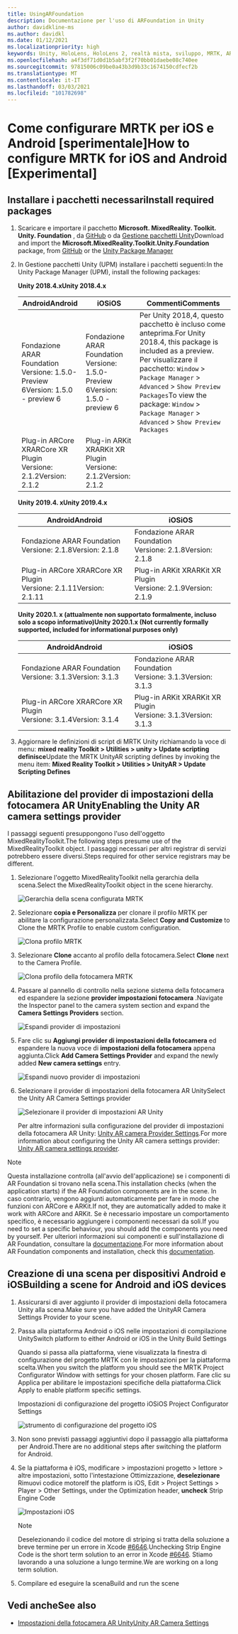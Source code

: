 ```yaml
---
title: UsingARFoundation
description: Documentazione per l'uso di ARFoundation in Unity
author: davidkline-ms
ms.author: davidkl
ms.date: 01/12/2021
ms.localizationpriority: high
keywords: Unity, HoloLens, HoloLens 2, realtà mista, sviluppo, MRTK, AR core, AR Kit
ms.openlocfilehash: a4f3df71d0d1b5abf3f2f70bb01daebe08c740ee
ms.sourcegitcommit: 97815006c09be0a43b3d9b33c1674150cdfecf2b
ms.translationtype: MT
ms.contentlocale: it-IT
ms.lasthandoff: 03/03/2021
ms.locfileid: "101782698"
---
```

# <a name="how-to-configure-mrtk-for-ios-and-android-experimental"></a><span data-ttu-id="23679-104">Come configurare MRTK per iOS e Android [sperimentale]</span><span class="sxs-lookup"><span data-stu-id="23679-104">How to configure MRTK for iOS and Android [Experimental]</span></span>

## <a name="install-required-packages"></a><span data-ttu-id="23679-105">Installare i pacchetti necessari</span><span class="sxs-lookup"><span data-stu-id="23679-105">Install required packages</span></span>

1. <span data-ttu-id="23679-106">Scaricare e importare il pacchetto **Microsoft. MixedReality. Toolkit. Unity. Foundation** , da [GitHub](https://github.com/microsoft/MixedRealityToolkit-Unity/releases/tag/v2.3.0) o da [Gestione pacchetti Unity](../../configuration/usingupm.md)</span><span class="sxs-lookup"><span data-stu-id="23679-106">Download and import the **Microsoft.MixedReality.Toolkit.Unity.Foundation** package, from [GitHub](https://github.com/microsoft/MixedRealityToolkit-Unity/releases/tag/v2.3.0) or the [Unity Package Manager](../../configuration/usingupm.md)</span></span>

1. <span data-ttu-id="23679-107">In Gestione pacchetti Unity (UPM) installare i pacchetti seguenti:</span><span class="sxs-lookup"><span data-stu-id="23679-107">In the Unity Package Manager (UPM), install the following packages:</span></span>

    <span data-ttu-id="23679-108">**Unity 2018.4.x**</span><span class="sxs-lookup"><span data-stu-id="23679-108">**Unity 2018.4.x**</span></span>

    | <span data-ttu-id="23679-109">**Android**</span><span class="sxs-lookup"><span data-stu-id="23679-109">**Android**</span></span> | <span data-ttu-id="23679-110">**iOS**</span><span class="sxs-lookup"><span data-stu-id="23679-110">**iOS**</span></span> | <span data-ttu-id="23679-111">Commenti</span><span class="sxs-lookup"><span data-stu-id="23679-111">Comments</span></span> |
    | --- | --- | --- |
    | <span data-ttu-id="23679-112">Fondazione AR</span><span class="sxs-lookup"><span data-stu-id="23679-112">AR Foundation</span></span>  <br/> <span data-ttu-id="23679-113">Versione: 1.5.0-Preview 6</span><span class="sxs-lookup"><span data-stu-id="23679-113">Version: 1.5.0 - preview 6</span></span> | <span data-ttu-id="23679-114">Fondazione AR</span><span class="sxs-lookup"><span data-stu-id="23679-114">AR Foundation</span></span>  <br/> <span data-ttu-id="23679-115">Versione: 1.5.0-Preview 6</span><span class="sxs-lookup"><span data-stu-id="23679-115">Version: 1.5.0 - preview 6</span></span> | <span data-ttu-id="23679-116">Per Unity 2018,4, questo pacchetto è incluso come anteprima.</span><span class="sxs-lookup"><span data-stu-id="23679-116">For Unity 2018.4, this package is included as a preview.</span></span> <span data-ttu-id="23679-117">Per visualizzare il pacchetto: `Window` > `Package Manager` > `Advanced` > `Show Preview Packages`</span><span class="sxs-lookup"><span data-stu-id="23679-117">To view the package: `Window` > `Package Manager` > `Advanced` > `Show Preview Packages`</span></span> |
    | <span data-ttu-id="23679-118">Plug-in ARCore XR</span><span class="sxs-lookup"><span data-stu-id="23679-118">ARCore XR Plugin</span></span> <br/> <span data-ttu-id="23679-119">Versione: 2.1.2</span><span class="sxs-lookup"><span data-stu-id="23679-119">Version: 2.1.2</span></span> | <span data-ttu-id="23679-120">Plug-in ARKit XR</span><span class="sxs-lookup"><span data-stu-id="23679-120">ARKit XR Plugin</span></span> <br/> <span data-ttu-id="23679-121">Versione: 2.1.2</span><span class="sxs-lookup"><span data-stu-id="23679-121">Version: 2.1.2</span></span> | |

    <span data-ttu-id="23679-122">**Unity 2019.4. x**</span><span class="sxs-lookup"><span data-stu-id="23679-122">**Unity 2019.4.x**</span></span>

    | <span data-ttu-id="23679-123">**Android**</span><span class="sxs-lookup"><span data-stu-id="23679-123">**Android**</span></span> | <span data-ttu-id="23679-124">**iOS**</span><span class="sxs-lookup"><span data-stu-id="23679-124">**iOS**</span></span> |
    | --- | --- |
    | <span data-ttu-id="23679-125">Fondazione AR</span><span class="sxs-lookup"><span data-stu-id="23679-125">AR Foundation</span></span>  <br/> <span data-ttu-id="23679-126">Versione: 2.1.8</span><span class="sxs-lookup"><span data-stu-id="23679-126">Version: 2.1.8</span></span> |  <span data-ttu-id="23679-127">Fondazione AR</span><span class="sxs-lookup"><span data-stu-id="23679-127">AR Foundation</span></span>  <br/> <span data-ttu-id="23679-128">Versione: 2.1.8</span><span class="sxs-lookup"><span data-stu-id="23679-128">Version: 2.1.8</span></span> |
    | <span data-ttu-id="23679-129">Plug-in ARCore XR</span><span class="sxs-lookup"><span data-stu-id="23679-129">ARCore XR Plugin</span></span> <br/> <span data-ttu-id="23679-130">Versione: 2.1.11</span><span class="sxs-lookup"><span data-stu-id="23679-130">Version: 2.1.11</span></span> | <span data-ttu-id="23679-131">Plug-in ARKit XR</span><span class="sxs-lookup"><span data-stu-id="23679-131">ARKit XR Plugin</span></span> <br/> <span data-ttu-id="23679-132">Versione: 2.1.9</span><span class="sxs-lookup"><span data-stu-id="23679-132">Version: 2.1.9</span></span> |

    <span data-ttu-id="23679-133">**Unity 2020.1. x (attualmente non supportato formalmente, incluso solo a scopo informativo)**</span><span class="sxs-lookup"><span data-stu-id="23679-133">**Unity 2020.1.x (Not currently formally supported, included for informational purposes only)**</span></span>

    | <span data-ttu-id="23679-134">**Android**</span><span class="sxs-lookup"><span data-stu-id="23679-134">**Android**</span></span> | <span data-ttu-id="23679-135">**iOS**</span><span class="sxs-lookup"><span data-stu-id="23679-135">**iOS**</span></span> |
    | --- | --- |
    | <span data-ttu-id="23679-136">Fondazione AR</span><span class="sxs-lookup"><span data-stu-id="23679-136">AR Foundation</span></span>  <br/> <span data-ttu-id="23679-137">Versione: 3.1.3</span><span class="sxs-lookup"><span data-stu-id="23679-137">Version: 3.1.3</span></span> |  <span data-ttu-id="23679-138">Fondazione AR</span><span class="sxs-lookup"><span data-stu-id="23679-138">AR Foundation</span></span>  <br/> <span data-ttu-id="23679-139">Versione: 3.1.3</span><span class="sxs-lookup"><span data-stu-id="23679-139">Version: 3.1.3</span></span> |
    | <span data-ttu-id="23679-140">Plug-in ARCore XR</span><span class="sxs-lookup"><span data-stu-id="23679-140">ARCore XR Plugin</span></span> <br/> <span data-ttu-id="23679-141">Versione: 3.1.4</span><span class="sxs-lookup"><span data-stu-id="23679-141">Version: 3.1.4</span></span> | <span data-ttu-id="23679-142">Plug-in ARKit XR</span><span class="sxs-lookup"><span data-stu-id="23679-142">ARKit XR Plugin</span></span> <br/> <span data-ttu-id="23679-143">Versione: 3.1.3</span><span class="sxs-lookup"><span data-stu-id="23679-143">Version: 3.1.3</span></span> |

1. <span data-ttu-id="23679-144">Aggiornare le definizioni di script di MRTK Unity richiamando la voce di menu: **mixed reality Toolkit > Utilities > unity > Update scripting definisce**</span><span class="sxs-lookup"><span data-stu-id="23679-144">Update the MRTK UnityAR scripting defines by invoking the menu item: **Mixed Reality Toolkit > Utilities > UnityAR > Update Scripting Defines**</span></span>

## <a name="enabling-the-unity-ar-camera-settings-provider"></a><span data-ttu-id="23679-145">Abilitazione del provider di impostazioni della fotocamera AR Unity</span><span class="sxs-lookup"><span data-stu-id="23679-145">Enabling the Unity AR camera settings provider</span></span>

<span data-ttu-id="23679-146">I passaggi seguenti presuppongono l'uso dell'oggetto MixedRealityToolkit.</span><span class="sxs-lookup"><span data-stu-id="23679-146">The following steps presume use of the MixedRealityToolkit object.</span></span> <span data-ttu-id="23679-147">I passaggi necessari per altri registrar di servizi potrebbero essere diversi.</span><span class="sxs-lookup"><span data-stu-id="23679-147">Steps required for other service registrars may be different.</span></span>

1. <span data-ttu-id="23679-148">Selezionare l'oggetto MixedRealityToolkit nella gerarchia della scena.</span><span class="sxs-lookup"><span data-stu-id="23679-148">Select the MixedRealityToolkit object in the scene hierarchy.</span></span>

    ![Gerarchia della scena configurata MRTK](../Images/MRTK_ConfiguredHierarchy.png)

1. <span data-ttu-id="23679-150">Selezionare **copia e Personalizza** per clonare il profilo MRTK per abilitare la configurazione personalizzata.</span><span class="sxs-lookup"><span data-stu-id="23679-150">Select **Copy and Customize** to Clone the MRTK Profile to enable custom configuration.</span></span>

    ![Clona profilo MRTK](../Images/CameraSystem/CloneProfileARFoundation.png)

1. <span data-ttu-id="23679-152">Selezionare **Clone** accanto al profilo della fotocamera.</span><span class="sxs-lookup"><span data-stu-id="23679-152">Select **Clone** next to the Camera Profile.</span></span>

    ![Clona profilo della fotocamera MRTK](../Images/CameraSystem/CloneCameraProfileARFoundation.png)

1. <span data-ttu-id="23679-154">Passare al pannello di controllo nella sezione sistema della fotocamera ed espandere la sezione **provider impostazioni fotocamera** .</span><span class="sxs-lookup"><span data-stu-id="23679-154">Navigate the Inspector panel to the camera system section and expand the **Camera Settings Providers** section.</span></span>

    ![Espandi provider di impostazioni](../Images/CameraSystem/ExpandProviders.png)

1. <span data-ttu-id="23679-156">Fare clic su **Aggiungi provider di impostazioni della fotocamera** ed espandere la nuova voce di **impostazioni della fotocamera** appena aggiunta.</span><span class="sxs-lookup"><span data-stu-id="23679-156">Click **Add Camera Settings Provider** and expand the newly added **New camera settings** entry.</span></span>

    ![Espandi nuovo provider di impostazioni](../Images/CameraSystem/ExpandNewProvider.png)

1. <span data-ttu-id="23679-158">Selezionare il provider di impostazioni della fotocamera AR Unity</span><span class="sxs-lookup"><span data-stu-id="23679-158">Select the Unity AR Camera Settings provider</span></span>

    ![Selezionare il provider di impostazioni AR Unity](../Images/CameraSystem/SelectUnityArSettings.png)

    <span data-ttu-id="23679-160">Per altre informazioni sulla configurazione del provider di impostazioni della fotocamera AR Unity: [Unity AR camera Provider Settings](../CameraSystem/UnityArCameraSettings.md).</span><span class="sxs-lookup"><span data-stu-id="23679-160">For more information about configuring the Unity AR camera settings provider: [Unity AR camera settings provider](../CameraSystem/UnityArCameraSettings.md).</span></span>

> [!NOTE]
> <span data-ttu-id="23679-161">Questa installazione controlla (all'avvio dell'applicazione) se i componenti di AR Foundation si trovano nella scena.</span><span class="sxs-lookup"><span data-stu-id="23679-161">This installation checks (when the application starts) if the AR Foundation components are in the scene.</span></span> <span data-ttu-id="23679-162">In caso contrario, vengono aggiunti automaticamente per fare in modo che funzioni con ARCore e ARKit.</span><span class="sxs-lookup"><span data-stu-id="23679-162">If not, they are automatically added to make it work with ARCore and ARKit.</span></span>
> <span data-ttu-id="23679-163">Se è necessario impostare un comportamento specifico, è necessario aggiungere i componenti necessari da soli.</span><span class="sxs-lookup"><span data-stu-id="23679-163">If you need to set a specific behaviour, you should add the components you need by yourself.</span></span>
> <span data-ttu-id="23679-164">Per ulteriori informazioni sui componenti e sull'installazione di AR Foundation, consultare la [documentazione](https://docs.unity3d.com/Packages/com.unity.xr.arfoundation@2.2/manual/index.html#samples).</span><span class="sxs-lookup"><span data-stu-id="23679-164">For more information about AR Foundation components and installation, check this [documentation](https://docs.unity3d.com/Packages/com.unity.xr.arfoundation@2.2/manual/index.html#samples).</span></span>

## <a name="building-a-scene-for-android-and-ios-devices"></a><span data-ttu-id="23679-165">Creazione di una scena per dispositivi Android e iOS</span><span class="sxs-lookup"><span data-stu-id="23679-165">Building a scene for Android and iOS devices</span></span>

1. <span data-ttu-id="23679-166">Assicurarsi di aver aggiunto il provider di impostazioni della fotocamera Unity alla scena.</span><span class="sxs-lookup"><span data-stu-id="23679-166">Make sure you have added the UnityAR Camera Settings Provider to your scene.</span></span>

1. <span data-ttu-id="23679-167">Passa alla piattaforma Android o iOS nelle impostazioni di compilazione Unity</span><span class="sxs-lookup"><span data-stu-id="23679-167">Switch platform to either Android or iOS in the Unity Build Settings</span></span>

    <span data-ttu-id="23679-168">Quando si passa alla piattaforma, viene visualizzata la finestra di configurazione del progetto MRTK con le impostazioni per la piattaforma scelta.</span><span class="sxs-lookup"><span data-stu-id="23679-168">When you switch the platform you should see the MRTK Project Configurator Window with settings for your chosen platform.</span></span>  <span data-ttu-id="23679-169">Fare clic su Applica per abilitare le impostazioni specifiche della piattaforma.</span><span class="sxs-lookup"><span data-stu-id="23679-169">Click Apply to enable platform specific settings.</span></span>

    <span data-ttu-id="23679-170">Impostazioni di configurazione del progetto iOS</span><span class="sxs-lookup"><span data-stu-id="23679-170">iOS Project Configurator Settings</span></span>

    ![strumento di configurazione del progetto iOS](../Images/CameraSystem/MRTKProjectConfigurator.png)

1. <span data-ttu-id="23679-172">Non sono previsti passaggi aggiuntivi dopo il passaggio alla piattaforma per Android.</span><span class="sxs-lookup"><span data-stu-id="23679-172">There are no additional steps after switching the platform for Android.</span></span>

1. <span data-ttu-id="23679-173">Se la piattaforma è iOS, modificare > impostazioni progetto > lettore > altre impostazioni, sotto l'intestazione Ottimizzazione, **deselezionare** Rimuovi codice motore</span><span class="sxs-lookup"><span data-stu-id="23679-173">If the platform is iOS, Edit > Project Settings > Player > Other Settings, under the Optimization header, **uncheck** Strip Engine Code</span></span>

    ![Impostazioni iOS](../Images/CameraSystem/UncheckStripEngineCodeiOS.png)

    > [!NOTE]
    > <span data-ttu-id="23679-175">Deselezionando il codice del motore di striping si tratta della soluzione a breve termine per un errore in Xcode [#6646](https://github.com/microsoft/MixedRealityToolkit-Unity/issues/6646).</span><span class="sxs-lookup"><span data-stu-id="23679-175">Unchecking Strip Engine Code is the short term solution to an error in Xcode [#6646](https://github.com/microsoft/MixedRealityToolkit-Unity/issues/6646).</span></span>  <span data-ttu-id="23679-176">Stiamo lavorando a una soluzione a lungo termine.</span><span class="sxs-lookup"><span data-stu-id="23679-176">We are working on a long term solution.</span></span>

1. <span data-ttu-id="23679-177">Compilare ed eseguire la scena</span><span class="sxs-lookup"><span data-stu-id="23679-177">Build and run the scene</span></span>

## <a name="see-also"></a><span data-ttu-id="23679-178">Vedi anche</span><span class="sxs-lookup"><span data-stu-id="23679-178">See also</span></span>

- [<span data-ttu-id="23679-179">Impostazioni della fotocamera AR Unity</span><span class="sxs-lookup"><span data-stu-id="23679-179">Unity AR Camera Settings</span></span>](../CameraSystem/UnityArCameraSettings.md)
